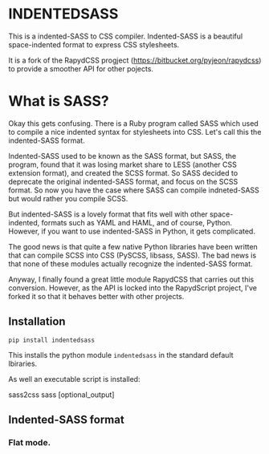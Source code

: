 
# INDENTEDSASS

This is a indented-SASS to CSS compiler. Indented-SASS is a  beautiful space-indented format to express CSS stylesheets.

It is a fork of the RapydCSS progject (https://bitbucket.org/pyjeon/rapydcss) to provide a smoother API for other pojects.

# What is SASS?

Okay this gets confusing. There is a Ruby program called SASS which used to compile a nice indented syntax for stylesheets into CSS. Let's call this the indented-SASS format. 

Indented-SASS used to be known as the SASS format, but SASS, the program, found that it was losing market share to LESS (another CSS extension format), and created the SCSS format. So SASS decided to deprecate the original indented-SASS format, and focus on the SCSS format. So now you have the case where SASS can compile indneted-SASS but would rather you compile SCSS. 

But indented-SASS is a lovely format that fits well with other space-indented, formats such as YAML and HAML, and of course, Python. However, if you want to use indented-SASS in Python, it gets complicated. 

The good news is that quite a few native Python libraries have been written that can compile SCSS into CSS (PySCSS, libsass, SASS). The bad news is that none of these modules actually recognize the indented-SASS format.

Anyway, I finally found a great little module RapydCSS that carries out this conversion. However, as the API is locked into the RapydScript project, I've forked it so that it behaves better with other projects.

## Installation

    pip install indentedsass

This installs the python module `indentedsass` in the standard default lbiraries. 

As well an executable script is installed:

   sass2css sass [optional_output]

## Indented-SASS format

### Flat mode.





